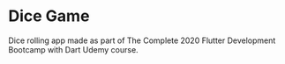 # Dice Game
Dice rolling app made as part of The Complete 2020 Flutter Development Bootcamp with Dart Udemy course.

